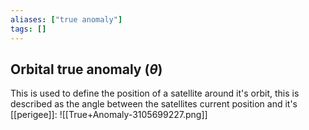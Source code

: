 ```yaml
---
aliases: ["true anomaly"]
tags: []
---
```


## Orbital true anomaly ($\theta$)
This is used to define the position of a satellite around it's orbit, this is described as the angle between the satellites current position and it's [[perigee]]:
![[True+Anomaly-3105699227.png]]
